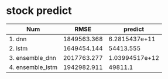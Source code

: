 # stock predict
| Num | RMSE | predict |
| ------------------- | ------------- | ---------- |
| 1. dnn            | 1849563.368       | 6.2815437e+11    |
| 2. lstm           | 1649454.144      | 54413.555    |
| 3. ensemble_dnn  | 2017763.277      | 1.03994517e+12    |
| 4. ensemble_lstm  | 1942982.911       | 49811.1    |
